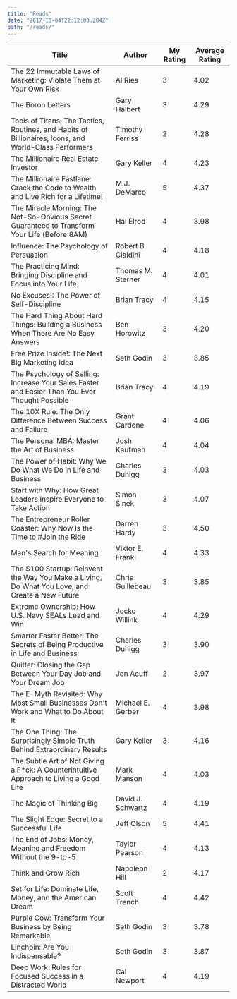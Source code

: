 ```yaml
---
title: "Reads"
date: "2017-10-04T22:12:03.284Z"
path: "/reads/"
---
```

| Title                                                                                                 | Author             | My Rating | Average Rating |
|-------------------------------------------------------------------------------------------------------|--------------------|-----------|----------------|
| The 22 Immutable Laws of Marketing: Violate Them at Your Own Risk                                     | Al Ries            | 3         | 4.02           |
| The Boron Letters                                                                                     | Gary Halbert       | 3         | 4.29           |
| Tools of Titans: The Tactics, Routines, and Habits of Billionaires, Icons, and World-Class Performers | Timothy Ferriss    | 2         | 4.28           |
| The Millionaire Real Estate Investor                                                                  | Gary Keller        | 4         | 4.23           |
| The Millionaire Fastlane: Crack the Code to Wealth and Live Rich for a Lifetime!                      | M.J. DeMarco       | 5         | 4.37           |
| The Miracle Morning: The Not-So-Obvious Secret Guaranteed to Transform Your Life (Before 8AM)         | Hal Elrod          | 4         | 3.98           |
| Influence: The Psychology of Persuasion                                                               | Robert B. Cialdini | 4         | 4.18           |
| The Practicing Mind: Bringing Discipline and Focus into Your Life                                     | Thomas M. Sterner  | 4         | 4.01           |
| No Excuses!: The Power of Self-Discipline                                                             | Brian Tracy        | 4         | 4.15           |
| The Hard Thing About Hard Things: Building a Business When There Are No Easy Answers                  | Ben Horowitz       | 3         | 4.20           |
| Free Prize Inside!: The Next Big Marketing Idea                                                       | Seth Godin         | 3         | 3.85           |
| The Psychology of Selling: Increase Your Sales Faster and Easier Than You Ever Thought Possible       | Brian Tracy        | 4         | 4.19           |
| The 10X Rule: The Only Difference Between Success and Failure                                         | Grant Cardone      | 4         | 4.06           |
| The Personal MBA: Master the Art of Business                                                          | Josh Kaufman       | 4         | 4.04           |
| The Power of Habit: Why We Do What We Do in Life and Business                                         | Charles Duhigg     | 3         | 4.03           |
| Start with Why: How Great Leaders Inspire Everyone to Take Action                                     | Simon Sinek        | 3         | 4.07           |
| The Entrepreneur Roller Coaster: Why Now Is the Time to #Join the Ride                                | Darren Hardy       | 3         | 4.50           |
| Man's Search for Meaning                                                                              | Viktor E. Frankl   | 4         | 4.33           |
| The $100 Startup: Reinvent the Way You Make a Living, Do What You Love, and Create a New Future       | Chris Guillebeau   | 3         | 3.85           |
| Extreme Ownership: How U.S. Navy SEALs Lead and Win                                                   | Jocko Willink      | 4         | 4.29           |
| Smarter Faster Better: The Secrets of Being Productive in Life and Business                           | Charles Duhigg     | 3         | 3.90           |
| Quitter: Closing the Gap Between Your Day Job and Your Dream Job                                      | Jon Acuff          | 2         | 3.97           |
| The E-Myth Revisited: Why Most Small Businesses Don't Work and What to Do About It                    | Michael E. Gerber  | 4         | 3.98           |
| The One Thing: The Surprisingly Simple Truth Behind Extraordinary Results                             | Gary Keller        | 3         | 4.16           |
| The Subtle Art of Not Giving a F*ck: A Counterintuitive Approach to Living a Good Life                | Mark Manson        | 4         | 4.03           |
| The Magic of Thinking Big                                                                             | David J. Schwartz  | 4         | 4.19           |
| The Slight Edge: Secret to a Successful Life                                                          | Jeff Olson         | 5         | 4.41           |
| The End of Jobs: Money, Meaning and Freedom Without the 9-to-5                                        | Taylor Pearson     | 4         | 4.13           |
| Think and Grow Rich                                                                                   | Napoleon Hill      | 2         | 4.17           |
| Set for Life: Dominate Life, Money, and the American Dream                                            | Scott Trench       | 4         | 4.42           |
| Purple Cow: Transform Your Business by Being Remarkable                                               | Seth Godin         | 3         | 3.78           |
| Linchpin: Are You Indispensable?                                                                      | Seth Godin         | 3         | 3.87           |
| Deep Work: Rules for Focused Success in a Distracted World                                            | Cal Newport        | 4         | 4.19           |